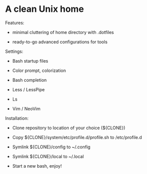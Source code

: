 # A clean Unix home

Features:

  - minimal cluttering of home directory with .dotfiles

  - ready-to-go advanced configurations for tools

Settings:

  - Bash startup files

  - Color prompt, colorization

  - Bash completion

  - Less / LessPipe

  - Ls

  - Vim / NeoVim

Installation:

  - Clone repository to location of your choice (${CLONE})

  - Copy ${CLONE}/system/etc/profile.d/profile.sh to /etc/profile.d

  - Symlink ${CLONE}/config to ~/.config

  - Symlink ${CLONE}/local to ~/.local

  - Start a new bash, enjoy!
